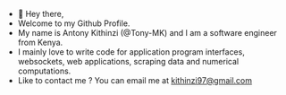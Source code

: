 - 👋 Hey there,
- Welcome to my Github Profile. 
- My name is Antony Kithinzi (@Tony-MK) and I am a software engineer from Kenya.
- I mainly love to write code for application program interfaces, websockets, web applications, scraping data and numerical computations.
- Like to contact me ? You can email me at kithinzi97@gmail.com
<!---
- 👀 I’m interested in ...
- 🌱 I’m currently learning ...
- 💞️ I’m looking to collaborate on ...
- 📫 How to reach me ...


Tony-MK/Tony-MK is a ✨ special ✨ repository because its `README.md` (this file) appears on your GitHub profile.
You can click the Preview link to take a look at your changes.
--->
